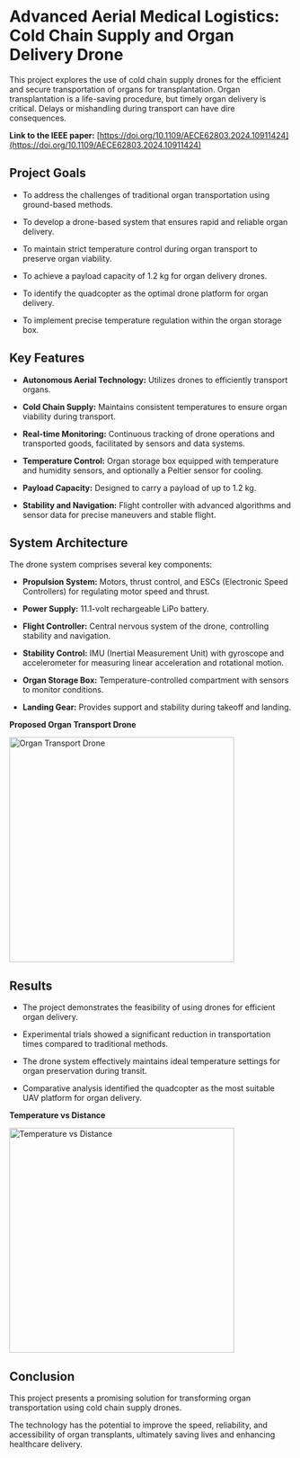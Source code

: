 # Advanced Aerial Medical Logistics: Cold Chain Supply and Organ Delivery Drone

This project explores the use of cold chain supply drones for the efficient and secure transportation of organs for transplantation. Organ transplantation is a life-saving procedure, but timely organ delivery is critical. Delays or mishandling during transport can have dire consequences.

**Link to the IEEE paper:** [https://doi.org/10.1109/AECE62803.2024.10911424](https://doi.org/10.1109/AECE62803.2024.10911424)

## Project Goals

* To address the challenges of traditional organ transportation using ground-based methods.
   
* To develop a drone-based system that ensures rapid and reliable organ delivery.
   
* To maintain strict temperature control during organ transport to preserve organ viability.
   
* To achieve a payload capacity of 1.2 kg for organ delivery drones.
   
* To identify the quadcopter as the optimal drone platform for organ delivery.
   
* To implement precise temperature regulation within the organ storage box.

## Key Features

* **Autonomous Aerial Technology:** Utilizes drones to efficiently transport organs.
   
* **Cold Chain Supply:** Maintains consistent temperatures to ensure organ viability during transport.
   
* **Real-time Monitoring:** Continuous tracking of drone operations and transported goods, facilitated by sensors and data systems.
   
* **Temperature Control:** Organ storage box equipped with temperature and humidity sensors, and optionally a Peltier sensor for cooling.
   
* **Payload Capacity:** Designed to carry a payload of up to 1.2 kg.
   
* **Stability and Navigation:** Flight controller with advanced algorithms and sensor data for precise maneuvers and stable flight.

## System Architecture

The drone system comprises several key components:

* **Propulsion System:** Motors, thrust control, and ESCs (Electronic Speed Controllers) for regulating motor speed and thrust.
   
* **Power Supply:** 11.1-volt rechargeable LiPo battery.
   
* **Flight Controller:** Central nervous system of the drone, controlling stability and navigation.
   
* **Stability Control:** IMU (Inertial Measurement Unit) with gyroscope and accelerometer for measuring linear acceleration and rotational motion.
   
* **Organ Storage Box:** Temperature-controlled compartment with sensors to monitor conditions.
   
* **Landing Gear:** Provides support and stability during takeoff and landing.

**Proposed Organ Transport Drone**

<img src="drone_image.png" alt="Organ Transport Drone" width="400"/>

## Results

* The project demonstrates the feasibility of using drones for efficient organ delivery.
   
* Experimental trials showed a significant reduction in transportation times compared to traditional methods.
   
* The drone system effectively maintains ideal temperature settings for organ preservation during transit.
   
* Comparative analysis identified the quadcopter as the most suitable UAV platform for organ delivery.

**Temperature vs Distance**

<img src="temperature_distance_graph.png" alt="Temperature vs Distance" width="400"/>

## Conclusion

This project presents a promising solution for transforming organ transportation using cold chain supply drones.

The technology has the potential to improve the speed, reliability, and accessibility of organ transplants, ultimately saving lives and enhancing healthcare delivery.
